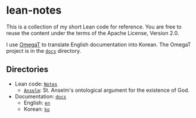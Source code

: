 # lean-notes

This is a collection of my short Lean code for reference. You are free to reuse
the content under the terms of the Apache License, Version 2.0.

I use [OmegaT][omt] to translate English documentation into Korean. The OmegaT
project is in the [`docs`](./docs) directory.

## Directories

* Lean code: [`Notes`](./Notes)
  * [`Anselm`](./Notes/Anselm.lean): St. Anselm's ontological argument for the
    existence of God.
* Documentation: [`docs`](./docs)
  * English: [`en`](./docs/en)
  * Korean: [`ko`](./docs/ko)

[omt]: https://omegat.org/
